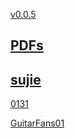 [v0.0.5](https://github.com/littleflute/guitar/edit/master/README.md)
## [PDFs](PDFs)

## [sujie](sujie)

[0131](0131)

[GuitarFans01](GuitarFans01)
